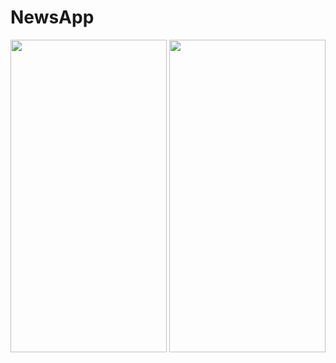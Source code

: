# NewsApp

<img src="https://user-images.githubusercontent.com/92275173/214076383-e79969c7-cbcd-491f-8273-b77d3671c1c5.png" height="500" width="250" > <img src="https://user-images.githubusercontent.com/92275173/214076407-78cdfb46-fb19-4cec-8b9b-f8a3cf69e6df.png" height="500" width="250" >
